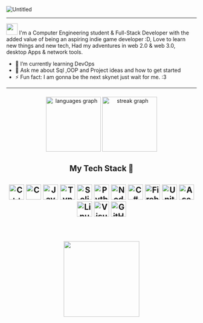 ![Untitled](https://github.com/Itz0xAkira/Itz0xAkira/assets/14275784/87c0a801-57f8-44f3-a077-7a3f611c0f48)


---------------------------------------------------------------------------------------------------------------------------
<img src="https://raw.githubusercontent.com/iampavangandhi/iampavangandhi/master/gifs/Hi.gif" width="30px"> I'm a Computer Engineering student & Full-Stack Developer with the added value of being an aspiring indie game developer :D,
Love to learn new things and new tech, Had my adventures in web 2.0 & web 3.0, desktop Apps & network tools.

- 🌱 I’m currently learning DevOps
- 💬 Ask me about Sql ,OOP and Project ideas and how to get started
- ⚡ Fun fact: I am gonna be the next skynet just wait for me. :3
---------------------------------------------------------------------------------------------------------------------------


###

<foreignObject width="100" height="100">
    <div align="center" class="flex flex-row">
      <img src="https://github-readme-stats.vercel.app/api/top-langs?username=Itz0xAkira&locale=en&hide_title=false&layout=compact&card_width=320&langs_count=5&theme=dracula&hide_border=false" height="145" alt="languages graph"  />
       <img src="https://streak-stats.demolab.com?user=Itz0xAkira&locale=en&mode=daily&theme=dracula&hide_border=false&border_radius=5" height="145" alt="streak graph"  />
</foreignObject>

###




## My Tech Stack 🚀

<img alt="C++" height="40" src="https://img.shields.io/badge/C++-%2302569B.svg?style=for-the-badge&logo=cplusplus&logoColor=white"/> <img alt="C" height="40" src="https://img.shields.io/badge/C Lang-%2302569B.svg?style=for-the-badge&logo=c&logoColor=white"/> <img alt="JavaScript" height="40" src="https://img.shields.io/badge/javascript-%23323330.svg?style=for-the-badge&logo=javascript&logoColor=%23F7DF1E"  /> <img alt="TypeScript" height="40" src="https://img.shields.io/badge/typescript-%23007ACC.svg?style=for-the-badge&logo=typescript&logoColor=white"  /> <img alt="Solidity" height="40" src="https://img.shields.io/badge/Solidity-%23363636.svg?style=for-the-badge&logo=solidity&logoColor=white"/> <img alt="Python" height="40" src="https://img.shields.io/badge/Python-38761d?style=for-the-badge&logo=python&logoColor=f1c232"/> <img alt="Node.js" height="40" src="https://img.shields.io/badge/Node.js-ffffff?style=for-the-badge&logo=nodedotjs&logoColor=black" /> <img alt="C#" height="40" src="https://img.shields.io/badge/CSharp-%2302569B.svg?style=for-the-badge&logo=csharp&logoColor=white"/> <img alt="Firebase" height="40" src="https://img.shields.io/badge/Firebase-ffffff?style=for-the-badge&logo=Firebase&logoColor=e5dd03"/> <img alt="Unity Engine" height="40" src="https://img.shields.io/badge/Unity-000000?style=for-the-badge&logo=unity&logoColor=white"/> <img alt="Aseprite" height="40" src="https://img.shields.io/badge/Aseprite-FFFFFF?style=for-the-badge&logo=Aseprite&logoColor=#7D929E"/> <img alt="Linux" height="40" src="https://img.shields.io/badge/Linux-FCC624?style=for-the-badge&logo=linux&logoColor=black"> <img alt="Visual Studio Code" height="40" src="https://img.shields.io/badge/Visual Studio Code-0078d7.svg?style=for-the-badge&logo=visual-studio-code&logoColor=white"/> <img alt="GitHub" height="40" src="https://img.shields.io/badge/github-%23121011.svg?style=for-the-badge&logo=github&logoColor=white"/>
----------------------------------------------------------------------------------------------------------------------------
##
&nbsp;

<p align="center">
	<img width="200" src="https://raw.githubusercontent.com/catppuccin/catppuccin/main/assets/footers/gray0_ctp_on_line.svg?sanitize=true" />
</p>

